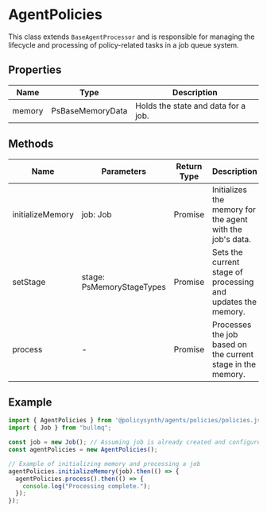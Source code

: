 # AgentPolicies

This class extends `BaseAgentProcessor` and is responsible for managing the lifecycle and processing of policy-related tasks in a job queue system.

## Properties

| Name   | Type                | Description                           |
|--------|---------------------|---------------------------------------|
| memory | PsBaseMemoryData    | Holds the state and data for a job.   |

## Methods

| Name             | Parameters            | Return Type | Description                                                                 |
|------------------|-----------------------|-------------|-----------------------------------------------------------------------------|
| initializeMemory | job: Job              | Promise<void> | Initializes the memory for the agent with the job's data.                   |
| setStage         | stage: PsMemoryStageTypes | Promise<void> | Sets the current stage of processing and updates the memory.                |
| process          | -                     | Promise<void> | Processes the job based on the current stage in the memory.                 |

## Example

```typescript
import { AgentPolicies } from '@policysynth/agents/policies/policies.js';
import { Job } from "bullmq";

const job = new Job(); // Assuming job is already created and configured elsewhere
const agentPolicies = new AgentPolicies();

// Example of initializing memory and processing a job
agentPolicies.initializeMemory(job).then(() => {
  agentPolicies.process().then(() => {
    console.log("Processing complete.");
  });
});
```